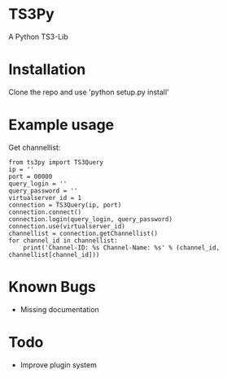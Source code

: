 TS3Py
=====

A Python TS3-Lib

Installation
==============
Clone the repo and use 'python setup.py install'

Example usage
=============
Get channellist:
  
    from ts3py import TS3Query  
    ip = ''
    port = 00000
    query_login = ''
    query_password = ''
    virtualserver_id = 1
    connection = TS3Query(ip, port)
    connection.connect()
    connection.login(query_login, query_password)
    connection.use(virtualserver_id)
    channellist = connection.getChannellist()
    for channel_id in channellist:
        print('Channel-ID: %s Channel-Name: %s' % (channel_id, channellist[channel_id]))
    
Known Bugs
==========
- Missing documentation

Todo
====
- Improve plugin system
